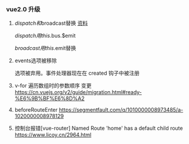 ### vue2.0 升级 

1. $dispatch和$broadcast替换 [资料](https://blog.csdn.net/xqnode/article/details/60941979)

    $dispatch用this.$bus.$emit

    $broadcast用this.$emit替换

2. events选项被移除

    选项被弃用。事件处理器现在在 created 钩子中被注册
    
3. v-for 遍历数组时的参数顺序 变更 https://cn.vuejs.org/v2/guide/migration.html#ready-%E6%9B%BF%E6%8D%A2

4. beforeRouteEnter https://segmentfault.com/q/1010000008973485/a-1020000008978129

5. 控制台报错[vue-router] Named Route 'home' has a default child route  https://www.licoy.cn/2964.html
